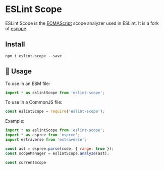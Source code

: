 # ESLint Scope

ESLint Scope is the [ECMAScript](http://www.ecma-international.org/publications/standards/Ecma-262.htm) scope analyzer used in ESLint. It is a fork of [escope](http://github.com/estools/escope).

## Install

```
npm i eslint-scope --save
```

## 📖 Usage

To use in an ESM file:

```js
import * as eslintScope from 'eslint-scope';
```

To use in a CommonJS file:

```js
const eslintScope = require('eslint-scope');
```

Example:

```js
import * as eslintScope from 'eslint-scope';
import * as espree from 'espree';
import estraverse from 'estraverse';

const ast = espree.parse(code, { range: true });
const scopeManager = eslintScope.analyze(ast);

const currentScope